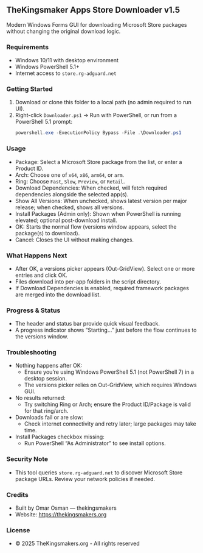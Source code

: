 ## TheKingsmaker Apps Store Downloader v1.5

Modern Windows Forms GUI for downloading Microsoft Store packages without changing the original download logic.

### Requirements
- Windows 10/11 with desktop environment
- Windows PowerShell 5.1+
- Internet access to `store.rg-adguard.net`

### Getting Started
1. Download or clone this folder to a local path (no admin required to run UI).
2. Right-click `Downloader.ps1` → Run with PowerShell, or run from a PowerShell 5.1 prompt:
   ```powershell
   powershell.exe -ExecutionPolicy Bypass -File .\Downloader.ps1
   ```

### Usage
- Package: Select a Microsoft Store package from the list, or enter a Product ID.
- Arch: Choose one of `x64`, `x86`, `arm64`, or `arm`.
- Ring: Choose `Fast`, `Slow`, `Preview`, or `Retail`.
- Download Dependencies: When checked, will fetch required dependencies alongside the selected app(s).
- Show All Versions: When unchecked, shows latest version per major release; when checked, shows all versions.
- Install Packages (Admin only): Shown when PowerShell is running elevated; optional post-download install.
- OK: Starts the normal flow (versions window appears, select the package(s) to download).
- Cancel: Closes the UI without making changes.

### What Happens Next
- After OK, a versions picker appears (Out-GridView). Select one or more entries and click OK.
- Files download into per-app folders in the script directory.
- If Download Dependencies is enabled, required framework packages are merged into the download list.

### Progress & Status
- The header and status bar provide quick visual feedback.
- A progress indicator shows “Starting…” just before the flow continues to the versions window.

### Troubleshooting
- Nothing happens after OK:
  - Ensure you’re using Windows PowerShell 5.1 (not PowerShell 7) in a desktop session.
  - The versions picker relies on Out-GridView, which requires Windows GUI.
- No results returned:
  - Try switching Ring or Arch; ensure the Product ID/Package is valid for that ring/arch.
- Downloads fail or are slow:
  - Check internet connectivity and retry later; large packages may take time.
- Install Packages checkbox missing:
  - Run PowerShell “As Administrator” to see install options.

### Security Note
- This tool queries `store.rg-adguard.net` to discover Microsoft Store package URLs. Review your network policies if needed.

### Credits
- Built by Omar Osman — thekingsmakers
- Website: https://thekingsmakers.org

### License
- © 2025 TheKingsmakers.org - All rights reserved

